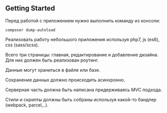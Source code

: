 ## Getting Started
Перед работой с приложением нужно выполнить команду из консоли:
```
composer dump-autoload
```
Реализовать работу небольшого приложения используя php7, js (es6), css (sass/scss).

Всего три страницы: главная, редактирование и добавление дизайна. Для них должен быть реализован роутинг.

Данные могут храниться в файле или базе.

Сохранение данных должно происходить асинхронно.

Серверная часть должна быть написана придерживаясь MVC подхода.

Стили и скрипты должны быть собраны используя какой-то бандлер (webpack, parcel,..).
